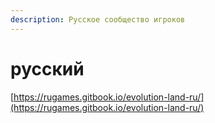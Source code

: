 ```yaml
---
description: Русское сообщество игроков
---
```


# русский

[https://rugames.gitbook.io/evolution-land-ru/](https://rugames.gitbook.io/evolution-land-ru/)

